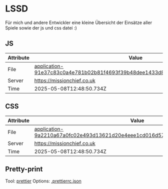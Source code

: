 # LSSD

Für mich und andere Entwickler eine kleine Übersicht der Einsätze aller Spiele sowie der js und css datei :)

<!-- automated -->

## JS

| Attribute | Value                                                                                                                                                                                                |
| --------- | ---------------------------------------------------------------------------------------------------------------------------------------------------------------------------------------------------- |
| File      | [application-91e37c83c0a4e781b02b81f4693f39b48dee1433d89b223ca3afc4384b1e3e46.js](https://missionchief.co.uk/assets/application-91e37c83c0a4e781b02b81f4693f39b48dee1433d89b223ca3afc4384b1e3e46.js) |
| Server    | https://missionchief.co.uk                                                                                                                                                                           |
| Time      | 2025-05-08T12:48:50.734Z                                                                                                                                                                             |

## CSS

| Attribute | Value                                                                                                                                                                                                  |
| --------- | ------------------------------------------------------------------------------------------------------------------------------------------------------------------------------------------------------ |
| File      | [application-9a2210a67a0fc02e493d13621d20e4eee1cd016d57c71bcef1951dcbfe316800.css](https://missionchief.co.uk/assets/application-9a2210a67a0fc02e493d13621d20e4eee1cd016d57c71bcef1951dcbfe316800.css) |
| Server    | https://missionchief.co.uk                                                                                                                                                                             |
| Time      | 2025-05-08T12:48:50.734Z                                                                                                                                                                               |

## Pretty-print

Tool: [prettier](https://prettier.io)
Options: [.prettierrc.json](./.prettierrc.json)

<!-- /automated -->
